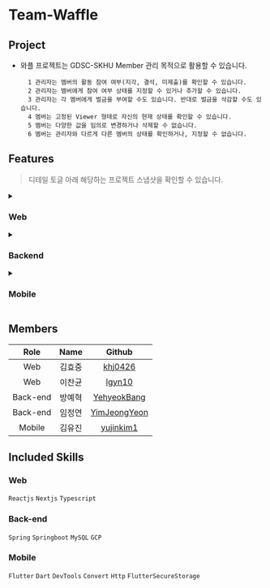 # Team-Waffle

## Project
- 와플 프로젝트는 GDSC-SKHU Member 관리 목적으로 활용할 수 있습니다.
  ```
    1 관리자는 멤버의 활동 참여 여부(지각, 결석, 미제출)를 확인할 수 있습니다.
    2 관리자는 멤버에게 참여 여부 상태를 지정할 수 있거나 추가할 수 있습니다.
    3 관리자는 각 멤버에게 벌금을 부여할 수도 있습니다. 반대로 벌금을 삭감할 수도 있습니다.
    4 멤버는 고정된 Viewer 형태로 자신의 현재 상태를 확인할 수 있습니다.
    5 멤버는 다양한 값을 임의로 변경하거나 삭제할 수 없습니다. 
    6 멤버는 관리자와 다르게 다른 멤버의 상태를 확인하거나, 지정할 수 없습니다.
  ```

## Features
> 디테일 토글 아래 해당하는 프로젝트 스냅샷을 확인할 수 있습니다.
<details>
<summary><h3>Web</h3></summary>
<div markdown="1">
<p align="center">
<!--`해당 문장 지우고 동일하게 추가하면 됩니다.`-->
</p>
</div>
</details>

<details>
<summary><h3>Backend</h3></summary>
<div markdown="1">
<p align="center">
<!--`해당 문장 지우고 동일하게 추가하면 됩니다.`-->
</p>
</div>
</details>

<details>
<summary><h3>Mobile</h3></summary>
<div markdown="1">
<p align="center">
<img width="230" alt="login" src="https://user-images.githubusercontent.com/26790710/212306511-93aace15-4fe1-41d8-8bc3-8f1ec587cae1.png">
<img width="230" alt="manager" src="https://user-images.githubusercontent.com/26790710/212306606-ae18233e-fc02-4306-aa82-564d570e2c6f.png">
<img width="230" alt="member" src="https://user-images.githubusercontent.com/26790710/212306621-017b9c83-f3b9-4abc-afdb-56b210298e11.png">
</p>
</div>
</details>

## Members
|Role|Name|Github|
|:---:|:---:|:---:|
|Web|김효중|[khj0426](https://github.com/khj0426)|
|Web|이찬균|[lgyn10](https://github.com/lgyn10)|
|Back-end|방예혁|[YehyeokBang](https://github.com/YehyeokBang)|
|Back-end|임정연|[YimJeongYeon](https://github.com/YimJeongYeon)|
|Mobile|김유진|[yujinkim1](https://github.com/yujinkim1)|

## Included Skills
### Web
```Reactjs``` ```Nextjs``` ```Typescript```

### Back-end
```Spring``` ```Springboot``` ```MySQL``` ```GCP```

### Mobile
```Flutter``` ```Dart``` ```DevTools``` ```Convert``` ```Http``` ```FlutterSecureStorage``` 
